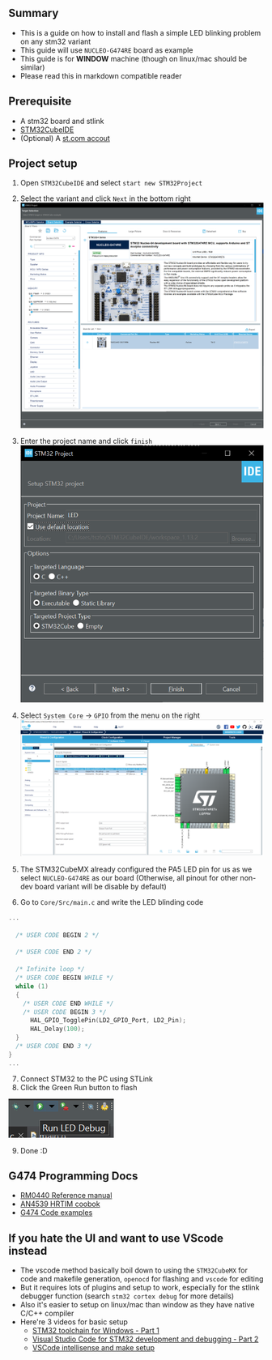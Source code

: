 ## Summary
- This is a guide on how to install and flash a simple LED blinking problem on any stm32 variant
- This guide will use `NUCLEO-G474RE` board as example
- This guide is for **WINDOW** machine (though on linux/mac should be similar)
- Please read this in markdown compatible reader


## Prerequisite
- A stm32 board and stlink
- [STM32CubeIDE](https://www.st.com/en/development-tools/stm32cubeide.html)
- (Optional) A [st.com accout](https://www.st.com/cas/login?lang=en&service=https%3A%2F%2Fwww.st.com%2Fcontent%2Fst_com%2Fen.html) 


## Project setup
1. Open `STM32CubeIDE` and select `start new STM32Project`
2. Select the variant and click `Next` in the bottom right 
![Alt text](img/project_mcu.png)
3. Enter the project name and click `finish`
![Alt text](img/project_name.png)
4. Select `System Core` -> `GPIO` from the menu on the right
![Alt text](img/project_gpio.png)
5. The STM32CubeMX already configured the PA5 LED pin for us as we select `NUCLEO-G474RE` as our board (Otherwise, all pinout for other non-dev board variant will be disable by default)

6. Go to `Core/Src/main.c` and write the LED blinding code
```C
...

  /* USER CODE BEGIN 2 */

  /* USER CODE END 2 */

  /* Infinite loop */
  /* USER CODE BEGIN WHILE */
  while (1)
  {
    /* USER CODE END WHILE */
    /* USER CODE BEGIN 3 */
	  HAL_GPIO_TogglePin(LD2_GPIO_Port, LD2_Pin);
	  HAL_Delay(100);
  }
  /* USER CODE END 3 */
}
...

```
7. Connect STM32 to the PC using STLink
8. Click the Green Run button to flash 

![Alt text](img/project_Run.png)

9. Done :D


## G474 Programming Docs
- [RM0440 Reference manual](https://www.st.com/resource/en/reference_manual/rm0440-stm32g4-series-advanced-armbased-32bit-mcus-stmicroelectronics.pdf)
- [AN4539 HRTIM coobok](https://www.st.com/resource/en/application_note/an4539-hrtim-cookbook-stmicroelectronics.pdf)
- [G474 Code examples](https://github.com/STMicroelectronics/STM32CubeG4/tree/master/Projects/NUCLEO-G474RE/Examples)


## If you hate the UI and want to use VScode instead
- The vscode method basically boil down to using the `STM32CubeMX` for code and makefile generation, `openocd` for flashing and `vscode` for editing
- But it requires lots of plugins and setup to work, especially for the stlink debugger function (search `stm32 cortex debug` for more details)
- Also it's easier to setup on linux/mac than window as they have native C/C++ compiler
- Here're 3 videos for basic setup
    - [STM32 toolchain for Windows - Part 1](https://www.youtube.com/watch?v=PxQw5_7yI8Q)
    - [Visual Studio Code for STM32 development and debugging - Part 2](https://www.youtube.com/watch?v=xaC5oWwzOt0)
    - [VSCode intellisense and make setup](https://www.youtube.com/watch?v=jcy5TpbXfAY)